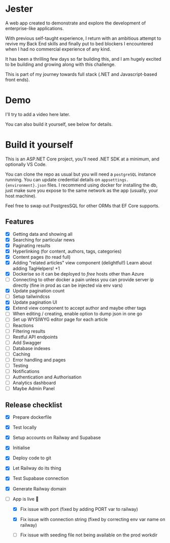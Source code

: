 # Jester

A web app created to demonstrate and explore the development of enterprise-like applications.

With previous self-taught experience, I return with an ambitious attempt to revive my Back End skills and finally put to bed blockers I encountered when I had no commercial experience of any kind.

It has been a thrilling few days so far building this, and I am hugely excited to be building and growing along with this challenge.

This is part of my journey towards full stack (.NET and Javascript-based front ends).

# Demo

I'll try to add a video here later.

<!-- [Watch this preview](./Demo/Demo%20(FE)%202024-05-26.mp4) -->

You can also build it yourself, see below for details.

# Build it yourself

This is an ASP.NET Core project, you'll need .NET SDK at a minimum, and optionally VS Code.

You can clone the repo as usual but you will need a `postgreSQL` instance running. You can update credential details on `appsettings.{environment}.json` files. I recommend using docker for installing the db, just make sure you expose to the same network as the app (usually, your host machine).

Feel free to swap out PostgresSQL for other ORMs that EF Core supports.

## Features

- [x] Getting data and showing all
- [x] Searching for particular news
- [x] Paginating results
- [x] Hyperlinking (for content, authors, tags, categories)
- [x] Content pages (to read full)
- [x] Adding "related articles" view component (delightful!) Learn about adding TagHelpers! +1
- [x] Dockerise so it can be deployed to _free_ hosts other than Azure
- [ ] Connecting to other docker a pain unless you can provide server ip directly (fine in prod as can be injected via env vars)
- [x] Update pagination count
- [ ] Setup tailwindcss
- [x] Update pagination UI
- [x] Extend view component to accept author and maybe other tags
- [ ] When editing / creating, enable option to dump json in one go
- [ ] Set up WYSIWYG editor page for each article
- [ ] Reactions
- [ ] Filtering results
- [ ] Restful API endpoints
- [ ] Add Swagger
- [ ] Database indexes
- [ ] Caching
- [ ] Error handling and pages
- [ ] Testing
- [ ] Notifications
- [ ] Authentication and Authorisation
- [ ] Analytics dashboard
- [ ] Maybe Admin Panel

## Release checklist

- [x] Prepare dockerfile
- [x] Test locally
- [x] Setup accounts on Railway and Supabase
- [x] Initialise
- [x] Deploy code to git
- [x] Let Railway do its thing
- [x] Test Supabase connection
- [x] Generate Railway domain
- [ ] App is live 🚀
        
    - [x] Fix issue with port (fixed by adding PORT var to railway)
    - [x] Fix issue with connection string (fixed by correcting env var name on railway)
    - [ ] Fix issue with seeding file not being available on the prod workdir

